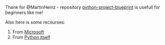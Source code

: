 Thank for @MartinHeinz - repository [python-project-blueprint](https://github.com/MartinHeinz/python-project-blueprint) is usefull for beginners like me!

Also here is some recourses:
1. From [Microsoft](https://learn.microsoft.com/en-us/shows/intro-to-python-development/)
2. From [Python itself](https://www.python.org/about/gettingstarted/)
